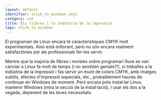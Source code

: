 ```yaml
---
layout: default
identifier: stick_to_windows_cmjn
category: cat
title: Els llibres i la indústria de la impressió
tags: stick_to_windows
---
```


El programari de Linux encara té característiques CMYK molt experimentals. Això està millorant, però no són encara realment satisfactòries per als professionals fer-les servir.

Mentre que la majoria de llibres i revistes sobre programari lliure es van canviar a Linux fa molt de temps (i no semblen genials?!), si treballes a la indústria de la impressió i fas servir un munt de colors CMYK, amb imatges subtils, efectes d'impressió especials, etc., probablement hauràs de continuar en Windows de moment. Però encara pots instal·lar Linux, mantenir Windows (mira la secció de la instal·lació), i usar els dos a la vegada, depenent de les teves necessitats.

